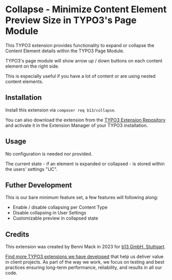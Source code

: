 # Collapse - Minimize Content Element Preview Size in TYPO3's Page Module

This TYPO3 extension provides functionality to expand or collapse the
Content Element details within the TYPO3 Page Module.

TYPO3's page module will show arrow up / down buttons on
each content element on the right side.

This is especially useful if you have a lot of content or are using nested
content elements.

## Installation

Install this extension via `composer req b13/collapse`.

You can also download the extension from the
[TYPO3 Extension Repository](https://extensions.typo3.org/extension/collapse/)
and activate it in the Extension Manager of your TYPO3 installation.

## Usage

No configuration is needed nor provided.

The current state - if an element is expanded or collapsed - is stored
within the users' settings "UC".

## Futher Development

This is our bare minimum feature set, a few features will following along:

* Enable / disable collapsing per Content Type
* Disable collapsing in User Settings
* Customizable preview in collapsed state

## Credits

This extension was created by Benni Mack in 2023 for [b13 GmbH, Stuttgart](https://b13.com).

[Find more TYPO3 extensions we have developed](https://b13.com/useful-typo3-extensions-from-b13-to-you)
that help us deliver value in client projects. As part of the way we work,
we focus on testing and best practices ensuring long-term performance,
reliability, and results in all our code.
